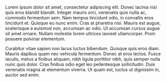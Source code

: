 Lorem ipsum dolor sit amet, consectetur adipiscing elit. Donec lacinia nisl quis eros blandit blandit. Integer mauris orci, venenatis quis nulla ac, commodo fermentum sem. Nam tempus tincidunt odio, in convallis eros tincidunt et. Quisque eu nunc enim. Cras at pharetra nisi. Mauris est augue, scelerisque a euismod non, accumsan ac odio. Ut accumsan cursus augue sit amet ornare. Nullam molestie lorem ultrices laoreet ullamcorper. Proin posuere pulvinar elementum.

Curabitur vitae sapien non lacus luctus bibendum. Quisque quis eros diam. Mauris dapibus quam nec vehicula fermentum. Donec at eros lectus. Fusce iaculis, metus a finibus aliquam, nibh ligula porttitor nibh, quis semper nulla nunc quis dolor. Cras finibus odio eget leo pellentesque sollicitudin. Duis venenatis magna at elementum viverra. Ut quam est, luctus ut dignissim in, auctor sed enim.
